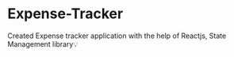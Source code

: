 # Expense-Tracker
Created Expense tracker application with the help of Reactjs, State Management library💡
